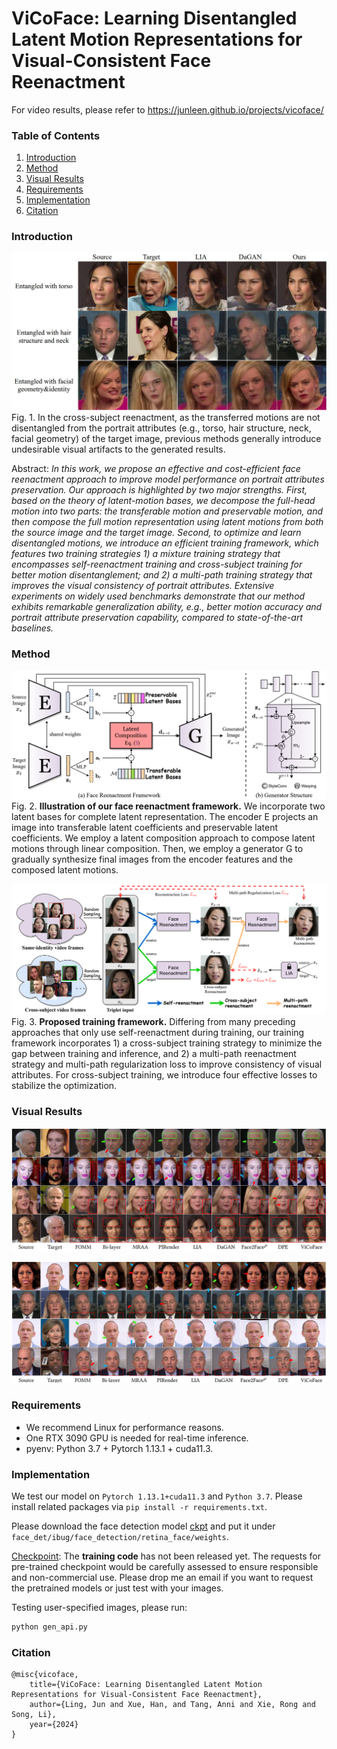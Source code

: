 # ViCoFace: Learning Disentangled Latent Motion Representations for Visual-Consistent Face Reenactment


For video results, please refer to https://junleen.github.io/projects/vicoface/


### Table of Contents
1. [Introduction](#introduction)
1. [Method](#method)
1. [Visual Results](#visual-results)
1. [Requirements](#requirements)
1. [Implementation](#implementation)
1. [Citation](#citation)

### Introduction
![Motivation](./static/images/entangled-motion.jpg)
Fig. 1. In the cross-subject reenactment, as the transferred motions are not disentangled from the portrait attributes (e.g., torso, hair structure, neck, facial geometry) of the target image, previous methods generally introduce undesirable visual artifacts to the generated results. 


Abstract: *In this work, we propose an effective and cost-efficient face reenactment approach to improve model performance on portrait attributes preservation. Our approach is highlighted by two major strengths. First, based on the theory of latent-motion bases, we decompose the full-head motion into two parts: the transferable motion and preservable motion, and then compose the full motion representation using latent motions from both the source image and the target image. Second, to optimize and learn disentangled motions, we introduce an efficient training framework, which features two training strategies 1) a mixture training strategy that encompasses self-reenactment training and cross-subject training for better motion disentanglement; and 2) a multi-path training strategy that improves the visual consistency of portrait attributes. Extensive experiments on widely used benchmarks demonstrate that our method exhibits remarkable generalization ability, e.g., better motion accuracy and portrait attribute preservation capability, compared to state-of-the-art baselines.*

### Method
![Generator](./static/images/generator.png)
Fig. 2. **Illustration of our face reenactment framework.** We incorporate two latent bases for complete latent representation. The encoder E projects an image into transferable latent coefficients and preservable latent coefficients. We employ a latent composition approach to compose latent motions through linear composition. Then, we employ a generator G to gradually synthesize final images from the encoder features and the composed latent motions.

![Training](./static/images/framework.png)
Fig. 3. **Proposed training framework.** Differing from many preceding approaches that only use self-reenactment during training, our training framework incorporates 1) a cross-subject training strategy to minimize the gap between training and inference, and 2) a multi-path reenactment strategy and multi-path regularization loss to improve consistency of visual attributes. For cross-subject training, we introduce four effective losses to stabilize the optimization.

### Visual Results
![Comparison Results](./static/images/cross-subject-voxceleb.jpg)

![Comparison Results](./static/images/cross-subject-hdtf.jpg)

### Requirements
- We recommend Linux for performance reasons.
- One RTX 3090 GPU is needed for real-time inference.
- pyenv: Python 3.7 + Pytorch 1.13.1 + cuda11.3.

### Implementation
We test our model on `Pytorch 1.13.1+cuda11.3` and `Python 3.7`. Please install related packages via `pip install -r requirements.txt`.

Please download the face detection model [ckpt](https://drive.google.com/file/d/1pWRxqvGOJwFEPf72Sn-qTkHaKVgq7uLq/view?usp=sharing) and put it under `face_det/ibug/face_detection/retina_face/weights`.

[Checkpoint](): The **training code** has not been released yet. The requests for pre-trained checkpoint would be carefully assessed to ensure responsible and non-commercial use. Please drop me an email if you want to request the pretrained models or just test with your images. 

Testing user-specified images, please run:
```bash
python gen_api.py
```


### Citation
```bibtext
@misc{vicoface,
    title={ViCoFace: Learning Disentangled Latent Motion Representations for Visual-Consistent Face Reenactment},
    author={Ling, Jun and Xue, Han, and Tang, Anni and Xie, Rong and Song, Li},
    year={2024}
}
```